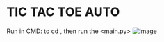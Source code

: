 # TIC TAC TOE AUTO
Run in CMD: to cd <TIC TAC TOE AUTO>, then run the <main.py>
![image](https://github.com/user-attachments/assets/566889d2-b31a-4cf6-9f0b-e8d6b4c0df84)
